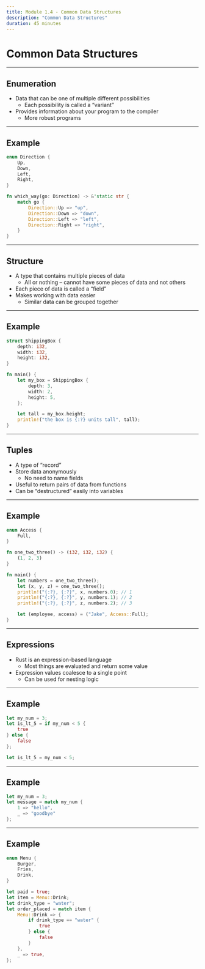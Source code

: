 ```yaml
---
title: Module 1.4 - Common Data Structures
description: "Common Data Structures"
duration: 45 minutes
---
```


# Common Data Structures

---

## Enumeration

- Data that can be one of multiple different possibilities
  - Each possibility is called a “variant”
- Provides information about your program to the compiler
  - More robust programs

---

## Example

```rust
enum Direction {
    Up,
    Down,
    Left,
    Right,
}

fn which_way(go: Direction) -> &'static str {
    match go {
        Direction::Up => "up",
        Direction::Down => "down",
        Direction::Left => "left",
        Direction::Right => "right",
    }
}
```

---

## Structure

- A type that contains multiple pieces of data
  - All or nothing – cannot have some pieces of data and not others
- Each piece of data is called a “field”
- Makes working with data easier
  - Similar data can be grouped together

---

## Example

```rust
struct ShippingBox {
    depth: i32,
    width: i32,
    height: i32,
}

fn main() {
    let my_box = ShippingBox {
        depth: 3,
        width: 2,
        height: 5,
    };

    let tall = my_box.height;
    println!("the box is {:?} units tall", tall);
}
```

---

## Tuples

- A type of “record”
- Store data anonymously
  - No need to name fields
- Useful to return pairs of data from functions
- Can be “destructured” easily into variables

---

## Example

```rust
enum Access {
    Full,
}

fn one_two_three() -> (i32, i32, i32) {
    (1, 2, 3)
}

fn main() {
    let numbers = one_two_three();
    let (x, y, z) = one_two_three();
    println!("{:?}, {:?}", x, numbers.0); // 1
    println!("{:?}, {:?}", y, numbers.1); // 2
    println!("{:?}, {:?}", z, numbers.2); // 3

    let (employee, access) = ("Jake", Access::Full);
}
```

---

## Expressions

- Rust is an expression-based language
  - Most things are evaluated and return some value
- Expression values coalesce to a single point
  - Can be used for nesting logic

---

## Example

```rust
let my_num = 3;
let is_lt_5 = if my_num < 5 {
    true
} else {
    false
};

let is_lt_5 = my_num < 5;
```

---

## Example

```rust
let my_num = 3;
let message = match my_num {
    1 => "hello",
    _ => "goodbye"
};
```

---

## Example

```rust
enum Menu {
    Burger,
    Fries,
    Drink,
}

let paid = true;
let item = Menu::Drink;
let drink_type = "water";
let order_placed = match item {
    Menu::Drink => {
        if drink_type == "water" {
            true
        } else {
            false
        }
    },
    _ => true,
};

```
